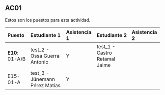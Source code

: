 ## AC01

Estos son los puestos para esta actividad.

|Puesto|Estudiante 1|Asistencia 1|Estudiante 2|Asistencia 2|
|:-----|:-----------|:-----------|:-----------|:-----------|
|**E10**: 01-A/B|test_2 - Ossa Guerra Antonio|Y|test_1 - Castro Retamal Jaime||
|E15-01-A|test_3 - Jünemann Pérez Matías|Y|||
